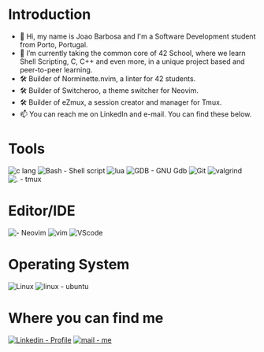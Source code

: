   # Introduction
- 👋 Hi, my name is Joao Barbosa and I'm a Software Development student from Porto, Portugal.
- 🌱 I’m currently taking the common core of 42 School, where we learn Shell Scripting, C, C++ and even more, in a unique project based and peer-to-peer learning.
- 🛠️ Builder of Norminette.nvim, a linter for 42 students.
- 🛠️ Builder of Switcheroo, a theme switcher for Neovim.
- 🛠️ Builder of eZmux, a session creator and manager for Tmux.
- 📫 You can reach me on LinkedIn and e-mail. You can find these below.

 # Tools
<p>

![c lang](https://img.shields.io/badge/C-c_lang-2ea44f?style=for-the-badge&logo=c)
![Bash - Shell script](https://img.shields.io/badge/Bash-Shell_script-2ea44f?style=for-the-badge&logo=gnubash)
![lua](https://img.shields.io/badge/.-lua-2ea44f?style=for-the-badge&logo=lua)
![GDB - GNU Gdb](https://img.shields.io/badge/GDB-GNU_Gdb-2ea44f?style=for-the-badge&logo=gnu)
![Git](https://img.shields.io/badge/.-Git-2ea44f?style=for-the-badge&logo=git)
![valgrind](https://img.shields.io/badge/.-valgrind-2ea44f?style=for-the-badge&logo=valgrind)
![. - tmux](https://img.shields.io/badge/.-tmux-2ea44f?style=for-the-badge&logo=tmux)

 </p>

# Editor/IDE
![- Neovim](https://img.shields.io/badge/.-Neovim-2ea44f?style=for-the-badge&logo=neovim)
![vim](https://img.shields.io/badge/.-vim-2ea44f?style=for-the-badge&logo=vim)
![VScode](https://img.shields.io/badge/VScode-2ea44f?style=for-the-badge&logo=vscode&logoColor=black)


# Operating System
![Linux](https://img.shields.io/badge/.-Linux-2ea44f?style=for-the-badge&logo=linux&logoColor=black)
![linux - ubuntu](https://img.shields.io/badge/linux-ubuntu-2ea44f?style=for-the-badge&logo=ubuntu&logoColor=%23E95420)

  # Where you can find me
  [![Linkedin - Profile](https://img.shields.io/badge/Linkedin-Profile-2ea44f?style=for-the-badge&logo=linkedin)](https://https://www.linkedin.com/in/joao-albuquerque-barbosa)
  [![mail - me](https://img.shields.io/badge/mail-me-2ea44f?style=for-the-badge&logo=gmail)](mailto:joao8barbosa@gmail.com)

<!---
Jonniewalk30/Jonniewalk30 is a ✨ special ✨ repository because its `README.md` (this file) appears on your GitHub profile.
You can click the Preview link to take a look at your changes.
--->


